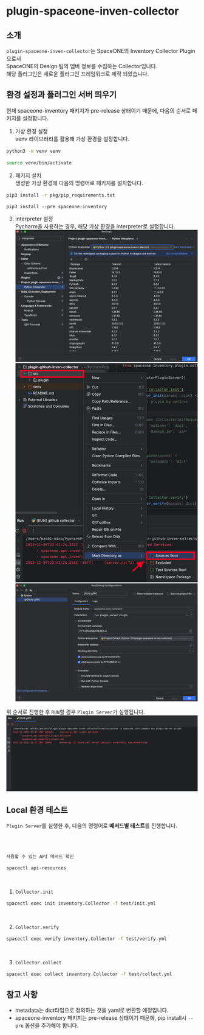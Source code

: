 # plugin-spaceone-inven-collector

## 소개
`plugin-spaceone-inven-collector`는 SpaceONE의 Inventory Collector Plugin으로서  
SpaceONE의 Design 팀의 멤버 정보를 수집하는 Collector입니다.    
해당 플러그인은 새로운 플러그인 프레임워크로 제작 되었습니다.

## 환경 설정과 플러그인 서버 띄우기
현재 spaceone-inventory 패키지가 pre-release 상태이기 때문에, 다음의 순서로 패키지를 설정합니다.

1) 가상 환경 설정  
venv 라이브러리를 활용해 가상 환경을 설정합니다.
```bash
python3 -m venv venv
```
```bash
source venv/bin/activate
```

2) 패키지 설치  
생성한 가상 환경에 다음의 명령어로 패키지를 설치합니다.
```bash
pip3 install -r pkg/pip_requirements.txt
```
```angular2html
pip3 install --pre spaceone-inventory
```

3) interpreter 설정  
    Pycharm을 사용하는 경우, 해당 가상 환경을 interpreter로 설정합니다.  
![img.png](docs/interpreter_settings.png)
![img.png](docs/settings_source_directory.png)
![img.png](docs/run_settings.png)

위 순서로 진행한 후 `RUN`할 경우 `Plugin Server`가 실행됩니다.  
![img.png](docs/run_plugin_server.png)


## Local 환경 테스트
`Plugin Server`를 실행한 후, 다음의 명령어로 **메서드별 테스트**를 진행합니다.

<br>
<br>

`사용할 수 있는 API 메서드 확인`
```bash
spacectl api-resources
```

<br>

1) `Collector.init`
```bash
spacectl exec init inventory.Collector -f test/init.yml
```

<br>

2) `Collector.verify`
```bash
spacectl exec verify inventory.Collector -f test/verify.yml
```

<br>

3) `Collector.collect`
```bash
spacectl exec collect inventory.Collector -f test/collect.yml
```


## 참고 사항
* metadata는 dict타입으로 정의하는 것을 yaml로 변환할 예정입니다.
* spaceone-inventory 패키지는 pre-release 상태이기 때문에, pip install시 `--pre` 옵션을 추가해야 합니다.

